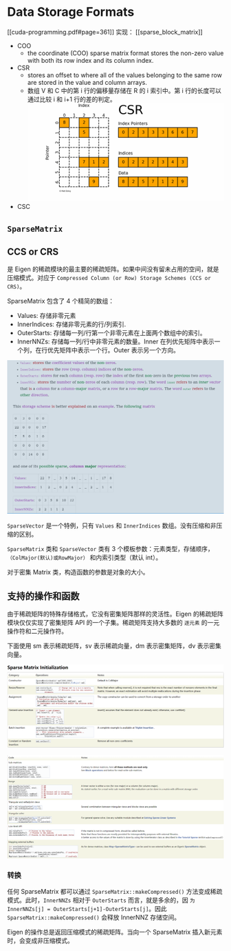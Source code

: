 

# Data Storage Formats
[[cuda-programming.pdf#page=361]]
实现： [[sparse_block_matrix]]

- COO
	- the coordinate (COO) sparse matrix format stores the non-zero value with both its row index and its column index.
- CSR
	- stores an offset to where all of the values belonging to the same row are stored in the value and column arrays.
	- 数组 V 和 C 中的第 i 行的偏移量存储在 R 的 i 索引中。第 i 行的长度可以通过比较 i 和 i+1 行的差的判定。 
![](https://raw.githubusercontent.com/seaside2mm/github-photos/master/CSR.gif)
- CSC

##  `SparseMatrix` 

## CCS or CRS
是 Eigen 的稀疏模块的最主要的稀疏矩阵。如果中间没有留未占用的空间，就是压缩模式。对应于 `Compressed Column (or Row) Storage Schemes (CCS or CRS)`。

SparseMatrix 包含了 4 个精简的数组：
* Values: 存储非零元素
* InnerIndices: 存储非零元素的行/列索引.
* OuterStarts: 存储每一列/行第一个非零元素在上面两个数组中的索引。
* InnerNNZs: 存储每一列/行中非零元素的数量。Inner 在列优先矩阵中表示一个列，在行优先矩阵中表示一个行。Outer 表示另一个方向。

![](https://raw.githubusercontent.com/seaside2mm/github-photos/master/images/20220930145024.png )

  
`SparseVector` 是一个特例，只有 `Values` 和 `InnerIndices` 数组。没有压缩和非压缩的区别。

`SparseMatrix` 类和 `SparseVector` 类有 3 个模板参数：元素类型，存储顺序，`（ColMajor(默认)或RowMajor）` 和内索引类型（默认 int）。

对于密集 Matrix 类，构造函数的参数是对象的大小。


## 支持的操作和函数

由于稀疏矩阵的特殊存储格式，它没有密集矩阵那样的灵活性。Eigen 的稀疏矩阵模块仅仅实现了密集矩阵 API 的一个子集。稀疏矩阵支持大多数的 `逐元素` 的一元操作符和二元操作符。

下面使用 sm 表示稀疏矩阵，sv 表示稀疏向量，dm 表示密集矩阵，dv 表示密集向量。

![](https://raw.githubusercontent.com/seaside2mm/github-photos/master/images/20221021170058.png )

![](https://raw.githubusercontent.com/seaside2mm/github-photos/master/images/20221021170209.png)
  

### 转换
任何 SparseMatrix 都可以通过 `SparseMatrix::makeCompressed()` 方法变成稀疏模式。此时，`InnerNNZs` 相对于 `OuterStarts` 而言，就是多余的，因 `为InnerNNZs[j] = OuterStarts[j+1]-OuterStarts[j]`。因此 `SparseMatrix::makeCompressed()` 会释放 InnerNNZ 存储空间。

Eigen 的操作总是返回压缩模式的稀疏矩阵。当向一个 SparseMatrix 插入新元素时，会变成非压缩模式。

